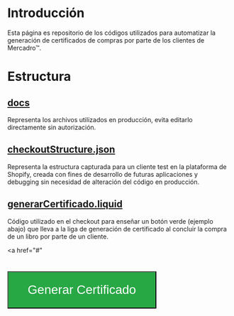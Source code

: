 # Introducción
Esta página es  repositorio de los códigos utilizados para automatizar la generación de certificados de compras por parte de los clientes de Mercadro™.

# Estructura

## [docs](docs/index.html)
Representa los archivos utilizados en producción, evita editarlo directamente sin autorización.

## [checkoutStructure.json](checkoutStructure.json)
Representa la estructura capturada para un cliente test en la plataforma de Shopify, creada con fines de desarrollo de futuras aplicaciones y debugging sin necesidad de alteración del código en producción.

## [generarCertificado.liquid](generarCertificado.liquid)
Código utilizado en el checkout para enseñar un botón verde (ejemplo abajo) que lleva a la liga de generación de certificado al concluir la compra de un libro por parte de un cliente.

<style>
  #certificate {
    margin-top: 25px;
    height: 3em;
    background-color: #28a745;
    color: white;
    width: 12em;
    font-size: 2em;
  }
  #certificate:hover,
  button:hover {
    background-color: #23963e;

    cursor: pointer;
  }
</style>
<a
  href="#"
>
  <button id="certificate">Generar Certificado</button>
</a>
